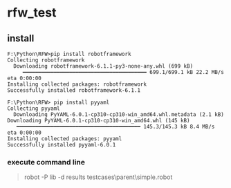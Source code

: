 # rfw_test
## install

```
F:\Python\RFW>pip install robotframework
Collecting robotframework
  Downloading robotframework-6.1.1-py3-none-any.whl (699 kB)
     ━━━━━━━━━━━━━━━━━━━━━━━━━━━━━━━━━━━━━━━━ 699.1/699.1 kB 22.2 MB/s eta 0:00:00
Installing collected packages: robotframework
Successfully installed robotframework-6.1.1
```

```
F:\Python\RFW> pip install pyyaml
Collecting pyyaml
  Downloading PyYAML-6.0.1-cp310-cp310-win_amd64.whl.metadata (2.1 kB)
Downloading PyYAML-6.0.1-cp310-cp310-win_amd64.whl (145 kB)
   ━━━━━━━━━━━━━━━━━━━━━━━━━━━━━━━━━━━━━━━━ 145.3/145.3 kB 8.4 MB/s eta 0:00:00
Installing collected packages: pyyaml
Successfully installed pyyaml-6.0.1
```

### execute command line

> robot -P lib -d results testcases\parent\simple.robot

